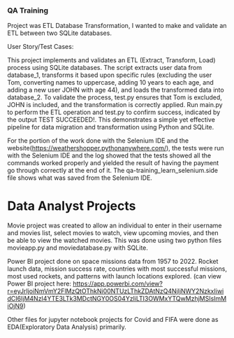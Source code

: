 ### QA Training

Project was ETL Database Transformation, I wanted to make and validate an ETL between two SQLite databases.  

User Story/Test Cases:

This project implements and validates an ETL (Extract, Transform, Load) process using SQLite databases. The script extracts user data from database_1, transforms it based upon specific rules 
(excluding the user Tom, converting names to uppercase, adding 10 years to each age, and adding a new user JOHN with age 44), and loads the transformed data into database_2. To validate the
process, test.py ensures that Tom is excluded, JOHN is included, and the transformation is correctly applied. Run main.py to perform the ETL operation and test.py to confirm success, 
indicated by the output TEST SUCCEEDED!. This demonstrates a simple yet effective pipeline for data migration and transformation using Python and SQLite.

For the portion of the work done with the Selenium IDE and the website(https://weathershopper.pythonanywhere.com/), the tests were run with the Selenium IDE and the log showed that the tests showed all the 
commands worked properly and yielded the result of having the payment go through correctly at the end of it. The qa-training_learn_selenium.side file shows what was saved from the Selenium IDE.  



# Data Analyst Projects

Movie project was created to allow an individual to enter in their username and movies list, select movies to watch, view upcoming movies, and then be able to view the watched movies. This was done using two 
python files movieapp.py and moviedatabase.py with SQLite. 

Power BI project done on space missions data from 1957 to 2022. Rocket launch data, mission success rate, countries with most successful missions, most used rockets, and patterns with launch locations explored.
(can view Power BI project here:   https://app.powerbi.com/view?r=eyJrIjoiNmVmY2FlMzQtOThkNi00NTUzLThkZDAtNzQ4NjljNWY2NzkxIiwidCI6IjM4NzI4YTE3LTk3MDctNGY0OS04YzliLTI3OWMxYTQwMzhjMSIsImMiOjN9)

Other files for jupyter notebook projects for Covid and FIFA were done as EDA(Exploratory Data Analysis) primarily.


  
